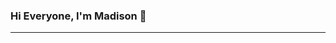 ### Hi Everyone, I'm Madison 👋
*********
<!--
**madison-car/madison-car** is a ✨ _special_ ✨ repository because its `README.md` (this file) appears on your GitHub profile.

I'm a Bioinformatician in-training working on projects in Bladder Cancer, HIV and web app development. 
Currently, I work at Case Western Reserve University as a Research Assistant 2. For more information on me,check out https://www.linkedin.com/in/madison-carpenter-87500519b/.  


